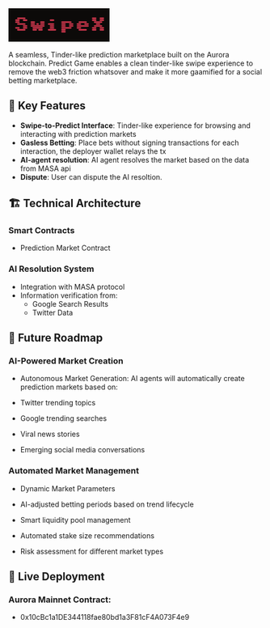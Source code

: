 <div align="start">
  <img src="./public//logo.png" alt="Prediction Marketplace Logo" width="200">
</div>

A seamless, Tinder-like prediction marketplace built on the Aurora blockchain. Predict Game enables a clean tinder-like swipe experience to remove the web3 friction whatsover and make it more gaamified for a social betting marketplace.

## 🌟 Key Features

- **Swipe-to-Predict Interface**: Tinder-like experience for browsing and interacting with prediction markets
- **Gasless Betting**: Place bets without signing transactions for each interaction, the deployer wallet relays the tx
- **AI-agent resolution**: AI agent resolves the market based on the data from MASA api
- **Dispute**: User can dispute the AI resoltion.


## 🏗 Technical Architecture

### Smart Contracts
- Prediction Market Contract

### AI Resolution System
- Integration with MASA protocol
- Information verification from:
  - Google Search Results
  - Twitter Data


## 🔮 Future Roadmap

### AI-Powered Market Creation
- Autonomous Market Generation: AI agents will automatically create prediction markets based on:

- Twitter trending topics
- Google trending searches
- Viral news stories
- Emerging social media conversations


### Automated Market Management

- Dynamic Market Parameters

- AI-adjusted betting periods based on trend lifecycle
- Smart liquidity pool management
- Automated stake size recommendations
- Risk assessment for different market types



## 📱 Live Deployment
### Aurora Mainnet Contract:
  - 0x10cBc1a1DE344118fae80bd1a3F81cF4A073F4e9
